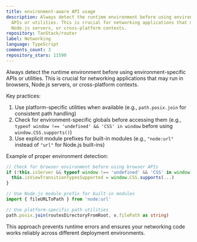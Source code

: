 ```yaml
---
title: environment-aware API usage
description: Always detect the runtime environment before using environment-specific
  APIs or utilities. This is crucial for networking applications that may run in browsers,
  Node.js servers, or cross-platform contexts.
repository: TanStack/router
label: Networking
language: TypeScript
comments_count: 3
repository_stars: 11590
---
```


Always detect the runtime environment before using environment-specific APIs or utilities. This is crucial for networking applications that may run in browsers, Node.js servers, or cross-platform contexts.

Key practices:
1. Use platform-specific utilities when available (e.g., `path.posix.join` for consistent path handling)
2. Check for environment-specific globals before accessing them (e.g., `typeof window !== 'undefined' && 'CSS' in window` before using `window.CSS.supports()`)
3. Use explicit module prefixes for built-in modules (e.g., `"node:url"` instead of `"url"` for Node.js built-ins)

Example of proper environment detection:
```typescript
// Check for browser environment before using browser APIs
if (!this.isServer && typeof window !== 'undefined' && 'CSS' in window) {
  this.isViewTransitionTypesSupported = window.CSS.supports(...)
}

// Use Node.js module prefix for built-in modules
import { fileURLToPath } from 'node:url'

// Use platform-specific path utilities
path.posix.join(routesDirectoryFromRoot, v.filePath as string)
```

This approach prevents runtime errors and ensures your networking code works reliably across different deployment environments.